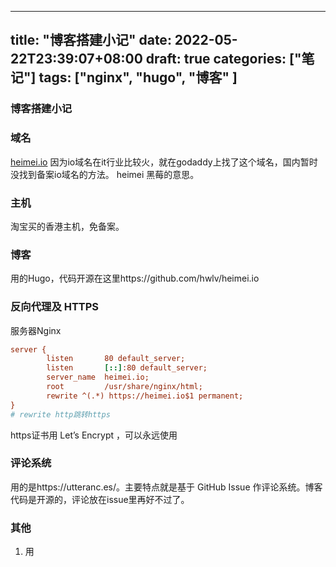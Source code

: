
---
title: "博客搭建小记"
date: 2022-05-22T23:39:07+08:00
draft: true
categories: ["笔记"]
tags: ["nginx", "hugo", "博客" ]
---


### 博客搭建小记



### 域名

[heimei.io](https://heimei.io) 因为io域名在it行业比较火，就在godaddy上找了这个域名，国内暂时没找到备案io域名的方法。 heimei 黑莓的意思。

### 主机

淘宝买的香港主机，免备案。



### 博客

用的Hugo，代码开源在这里https://github.com/hwlv/heimei.io



### 反向代理及 HTTPS

服务器Nginx

```ini
server {
        listen       80 default_server;
        listen       [::]:80 default_server;
        server_name  heimei.io;
        root         /usr/share/nginx/html;
        rewrite ^(.*) https://heimei.io$1 permanent;
}
# rewrite http跳转https
```

https证书用 Let’s Encrypt ，可以永远使用

### 评论系统

用的是https://utteranc.es/。主要特点就是基于 GitHub Issue 作评论系统。博客代码是开源的，评论放在issue里再好不过了。



### 其他

1. 用

